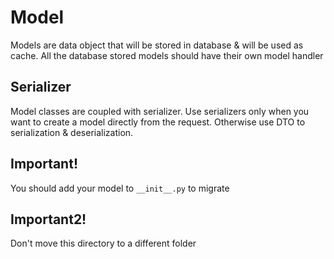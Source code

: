 # Model

Models are data object that will be stored in database & will be used as cache.
All the database stored models should have their own model handler

## Serializer
Model classes are coupled with serializer. Use serializers only when you want to
    create a model directly from the request. Otherwise use DTO to serialization & deserialization.

## Important!
You should add your model to `__init__.py` to migrate

## Important2!
Don't move this directory to a different folder